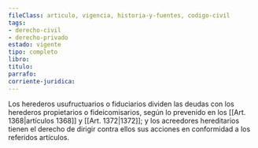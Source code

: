 ```yaml
---
fileClass: articulo, vigencia, historia-y-fuentes, codigo-civil
tags:
- derecho-civil
- derecho-privado
estado: vigente
tipo: completo
libro:
titulo:
parrafo:
corriente-juridica:
---
```

Los herederos usufructuarios o fiduciarios dividen las deudas con los herederos propietarios o fideicomisarios, según lo prevenido en los [[Art. 1368|artículos 1368]] y [[Art. 1372|1372]]; y los acreedores hereditarios tienen el derecho de dirigir contra ellos sus acciones en conformidad a los referidos artículos.